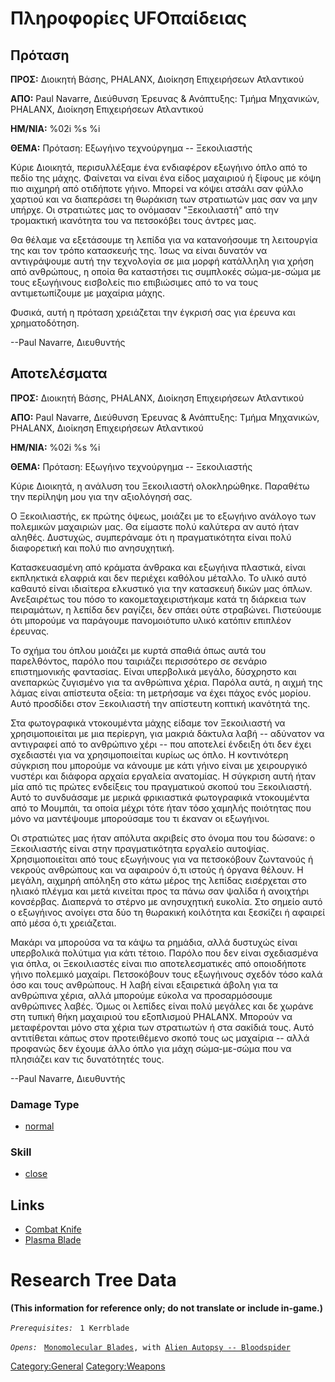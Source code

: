 # Πληροφορίες UFOπαίδειας

## Πρόταση

**ΠΡΟΣ:** Διοικητή Βάσης, PHALANX, Διοίκηση Επιχειρήσεων Ατλαντικού

**ΑΠΟ:** Paul Navarre, Διεύθυνση Έρευνας & Ανάπτυξης: Τμήμα Μηχανικών,
PHALANX, Διοίκηση Επιχειρήσεων Ατλαντικού

**ΗΜ/ΝΙΑ:** %02i %s %i

**ΘΕΜΑ:** Πρόταση: Εξωγήινο τεχνούργημα -- Ξεκοιλιαστής

Κύριε Διοικητά, περισυλλέξαμε ένα ενδιαφέρον εξωγήινο όπλο από το πεδίο
της μάχης. Φαίνεται να είναι ένα είδος μαχαιριού ή ξίφους με κόψη πιο
αιχμηρή από οτιδήποτε γήινο. Μπορεί να κόψει ατσάλι σαν φύλλο χαρτιού
και να διαπεράσει τη θωράκιση των στρατιωτών μας σαν να μην υπήρχε. Οι
στρατιώτες μας το ονόμασαν "Ξεκοιλιαστή" από την τρομακτική ικανότητα
του να πετσοκόβει τους άντρες μας.

Θα θέλαμε να εξετάσουμε τη λεπίδα για να κατανοήσουμε τη λειτουργία της
και τον τρόπο κατασκευής της. Ίσως να είναι δυνατόν να αντιγράψουμε αυτή
την τεχνολογία σε μια μορφή κατάλληλη για χρήση από ανθρώπους, η οποία
θα καταστήσει τις συμπλοκές σώμα-με-σώμα με τους εξωγήινους εισβολείς
πιο επιβιώσιμες από το να τους αντιμετωπίζουμε με μαχαίρια μάχης.

Φυσικά, αυτή η πρόταση χρειάζεται την έγκρισή σας για έρευνα και
χρηματοδότηση.

--Paul Navarre, Διευθυντής

## Αποτελέσματα

**ΠΡΟΣ:** Διοικητή Βάσης, PHALANX, Διοίκηση Επιχειρήσεων Ατλαντικού

**ΑΠΟ:** Paul Navarre, Διεύθυνση Έρευνας & Ανάπτυξης: Τμήμα Μηχανικών,
PHALANX, Διοίκηση Επιχειρήσεων Ατλαντικού

**ΗΜ/ΝΙΑ:** %02i %s %i

**ΘΕΜΑ:** Πρόταση: Εξωγήινο τεχνούργημα -- Ξεκοιλιαστής

Κύριε Διοικητά, η ανάλυση του Ξεκοιλιαστή ολοκληρώθηκε. Παραθέτω την
περίληψη μου για την αξιολόγησή σας.

Ο Ξεκοιλιαστής, εκ πρώτης όψεως, μοιάζει με το εξωγήινο ανάλογο των
πολεμικών μαχαιριών μας. Θα είμαστε πολύ καλύτερα αν αυτό ήταν αληθές.
Δυστυχώς, συμπεράναμε ότι η πραγματικότητα είναι πολύ διαφορετική και
πολύ πιο ανησυχητική.

Κατασκευασμένη από κράματα άνθρακα και εξωγήινα πλαστικά, είναι
εκπληκτικά ελαφριά και δεν περιέχει καθόλου μέταλλο. Το υλικό αυτό
καθαυτό είναι ιδιαίτερα ελκυστικό για την κατασκευή δικών μας όπλων.
Ανεξαιρέτως του πόσο το κακομεταχειριστήκαμε κατά τη διάρκεια των
πειραμάτων, η λεπίδα δεν ραγίζει, δεν σπάει ούτε στραβώνει. Πιστεύουμε
ότι μπορούμε να παράγουμε πανομοιότυπο υλικό κατόπιν επιπλέον έρευνας.

Το σχήμα του όπλου μοιάζει με κυρτά σπαθιά όπως αυτά του παρελθόντος,
παρόλο που ταιριάζει περισσότερο σε σενάριο επιστημονικής φαντασίας.
Είναι υπερβολικά μεγάλο, δύσχρηστο και ανεπαρκώς ζυγισμένο για τα
ανθρώπινα χέρια. Παρόλα αυτά, η αιχμή της λάμας είναι απίστευτα οξεία:
τη μετρήσαμε να έχει πάχος ενός μορίου. Αυτό προσδίδει στον Ξεκοιλιαστή
την απίστευτη κοπτική ικανότητά της.

Στα φωτογραφικά ντοκουμέντα μάχης είδαμε τον Ξεκοιλιαστή να
χρησιμοποιείται με μια περίεργη, για μακριά δάκτυλα λαβή -- αδύνατον να
αντιγραφεί από το ανθρώπινο χέρι -- που αποτελεί ένδειξη ότι δεν έχει
σχεδιαστέι για να χρησιμοποιείται κυρίως ως όπλο. Η κοντινότερη σύγκριση
που μπορούμε να κάνουμε με κάτι γήινο είναι με χειρουργικό νυστέρι και
διάφορα αρχαία εργαλεία ανατομίας. Η σύγκριση αυτή ήταν μία από τις
πρώτες ενδείξεις του πραγματικού σκοπού του Ξεκοιλιαστή. Αυτό το
συνδυάσαμε με μερικά φρικιαστικά φωτογραφικά ντοκουμέντα από το Μουμπάι,
τα οποία μέχρι τότε ήταν τόσο χαμηλής ποιότητας που μόνο να μαντέψουμε
μπορούσαμε του τι έκαναν οι εξωγήινοι.

Οι στρατιώτες μας ήταν απόλυτα ακριβείς στο όνομα που του δώσανε: ο
Ξεκοιλιαστής είναι στην πραγματικότητα εργαλείο αυτοψίας.
Χρησιμοποιείται από τους εξωγήινους για να πετσοκόβουν ζωντανούς ή
νεκρούς ανθρώπους και να αφαιρούν ό,τι ιστούς ή όργανα θέλουν. Η μεγάλη,
αιχμηρή απόληξη στο κάτω μέρος της λεπίδας εισέρχεται στο ηλιακό πλέγμα
και μετά κινείται προς τα πάνω σαν ψαλίδα ή ανοιχτήρι κονσέρβας.
Διαπερνά το στέρνο με ανησυχητική ευκολία. Στο σημείο αυτό ο εξωγήινος
ανοίγει στα δύο τη θωρακική κοιλότητα και ξεσκίζει ή αφαιρεί από μέσα
ό,τι χρειάζεται.

Μακάρι να μπορούσα να τα κάψω τα ρημάδια, αλλά δυστυχώς είναι υπερβολικά
πολύτιμα για κάτι τέτοιο. Παρόλο που δεν είναι σχεδιασμένα για όπλα, οι
Ξεκοιλιαστές είναι πιο αποτελεσματικές από οποιοδήποτε γήινο πολεμικό
μαχαίρι. Πετσοκόβουν τους εξωγήινους σχεδόν τόσο καλά όσο και τους
ανθρώπους. Η λαβή είναι εξαιρετικά άβολη για τα ανθρώπινα χέρια, αλλά
μπορούμε εύκολα να προσαρμόσουμε ανθρώπινες λαβές. Όμως οι λεπίδες είναι
πολύ μεγάλες και δε χωράνε στη τυπική θήκη μαχαιριού του εξοπλισμού
PHALANX. Μπορούν να μεταφέρονται μόνο στα χέρια των στρατιωτών ή στα
σακίδιά τους. Αυτό αντιτίθεται κάπως στον προτειθέμενο σκοπό τους ως
μαχαίρια -- αλλά προφανώς δεν έχουμε άλλο όπλο για μάχη σώμα-με-σώμα που
να πλησιάζει καν τις δυνατότητές τους.

--Paul Navarre, Διευθυντής

### Damage Type

- [normal](Damage/normal "wikilink")

### Skill

- [close](Skills/close "wikilink")

## Links

- [Combat Knife](Equipment/Secondary_Weapons/Combat_Knife "wikilink")
- [Plasma Blade](Equipment/Secondary_Weapons/Plasma_Blade "wikilink")

# Research Tree Data

**(This information for reference only; do not translate or include
in-game.)**

*`Prerequisites:`*
` 1 Kerrblade`

*`Opens:`*
` `[`Monomolecular Blades`](Equipment/Secondary_Weapons/Monomolecular_Blades "wikilink")`, with `[`Alien Autopsy -- Bloodspider`](Aliens/Bloodspider "wikilink")

[Category:General](Category:General "wikilink")
[Category:Weapons](Category:Weapons "wikilink")